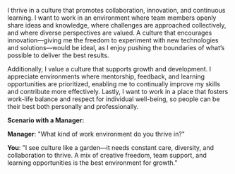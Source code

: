 I thrive in a culture that promotes collaboration, innovation, and continuous learning. I want to work in an environment where team members openly share ideas and knowledge, where challenges are approached collectively, and where diverse perspectives are valued. A culture that encourages innovation—giving me the freedom to experiment with new technologies and solutions—would be ideal, as I enjoy pushing the boundaries of what’s possible to deliver the best results.

Additionally, I value a culture that supports growth and development. I appreciate environments where mentorship, feedback, and learning opportunities are prioritized, enabling me to continually improve my skills and contribute more effectively. Lastly, I want to work in a place that fosters work-life balance and respect for individual well-being, so people can be their best both personally and professionally.

**Scenario with a Manager:**

**Manager**: "What kind of work environment do you thrive in?"

**You**: "I see culture like a garden—it needs constant care, diversity, and collaboration to thrive. A mix of creative freedom, team support, and learning opportunities is the best environment for growth."
